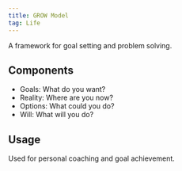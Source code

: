 ```yaml
---
title: GROW Model
tag: Life
---
```


A framework for goal setting and problem solving.

## Components
- Goals: What do you want?
- Reality: Where are you now?
- Options: What could you do?
- Will: What will you do?

## Usage
Used for personal coaching and goal achievement.

